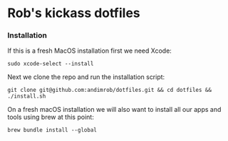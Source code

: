 # Rob's kickass dotfiles

### Installation

If this is a fresh MacOS installation first we need Xcode:
```
sudo xcode-select --install
```

Next we clone the repo and run the installation script:
```
git clone git@github.com:andimrob/dotfiles.git && cd dotfiles && ./install.sh
```

On a fresh macOS installation we will also want to install all our apps and tools using brew at this point:
```
brew bundle install --global
```
